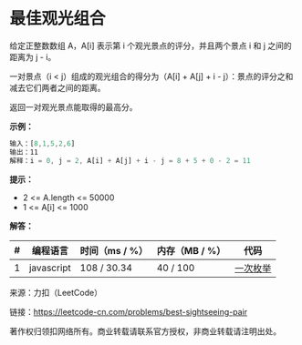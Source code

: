 # 最佳观光组合

给定正整数数组 A，A[i] 表示第 i 个观光景点的评分，并且两个景点 i 和 j 之间的距离为 j - i。

一对景点（i < j）组成的观光组合的得分为（A[i] + A[j] + i - j）：景点的评分之和减去它们两者之间的距离。

返回一对观光景点能取得的最高分。

**示例：**

``` javascript
输入：[8,1,5,2,6]
输出：11
解释：i = 0, j = 2, A[i] + A[j] + i - j = 8 + 5 + 0 - 2 = 11
```

**提示：**

- 2 <= A.length <= 50000
- 1 <= A[i] <= 1000

**解答：**

**#**|**编程语言**|**时间（ms / %）**|**内存（MB / %）**|**代码**
--|--|--|--|--
1|javascript|108 / 30.34|40 / 100|[一次枚举](./javascript/ac_v1.js)

来源：力扣（LeetCode）

链接：https://leetcode-cn.com/problems/best-sightseeing-pair

著作权归领扣网络所有。商业转载请联系官方授权，非商业转载请注明出处。
